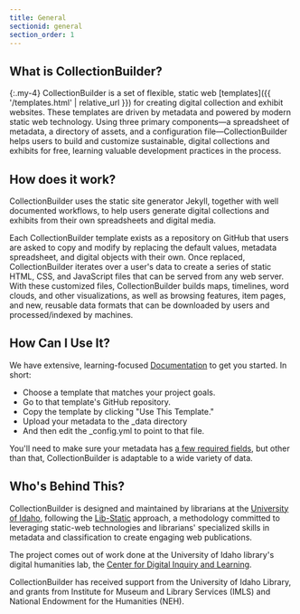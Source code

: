 ```yaml
---
title: General
sectionid: general
section_order: 1
---
```


## What is CollectionBuilder?

{:.my-4}
CollectionBuilder is a set of flexible, static web [templates]({{ '/templates.html' | relative_url }}) for creating digital collection and exhibit websites. These templates  are driven by metadata and powered by modern static web technology. Using three primary components—a spreadsheet of metadata, a directory of assets, and a configuration file—CollectionBuilder helps users to build and customize sustainable, digital collections and exhibits for free, learning valuable development practices in the process.  

## How does it work?

CollectionBuilder uses the static site generator Jekyll, together with well documented workflows, to help users generate digital collections and exhibits from their own spreadsheets and digital media. 

Each CollectionBuilder template exists as a repository on GitHub that users are asked to copy and modify by replacing the default values, metadata spreadsheet, and digital objects with their own. Once replaced, CollectionBuilder iterates over a user's data to create a series of static HTML, CSS, and JavaScript files that can be served from any web server. With these customized files, CollectionBuilder builds maps, timelines, word clouds, and other visualizations, as well as browsing features, item pages, and new, reusable data formats that can be downloaded by users and processed/indexed by machines.

## How Can I Use It?

We have extensive, learning-focused [Documentation](https://collectionbuilder.github.io/cb-docs/) to get you started. In short:

- Choose a template that matches your project goals. 
- Go to that template's GitHub repository.
- Copy the template by clicking "Use This Template." 
- Upload your metadata to the _data directory 
- And then edit the _config.yml to point to that file. 

You'll need to make sure your metadata has [a few required fields](https://collectionbuilder.github.io/cb-docs/docs/metadata/), but other than that, CollectionBuilder is adaptable to a wide variety of data. 

## Who's Behind This?

CollectionBuilder is designed and maintained by librarians at the [University of Idaho](https://www.lib.uidaho.edu), following the [Lib-Static](https://lib-static.github.io/) approach, a methodology committed to leveraging static-web technologies and librarians' specialized skills in metadata and classification to create engaging web publications. 

The project comes out of work done at the University of Idaho library's digital humanities lab, the [Center for Digital Inquiry and Learning](https://www.lib.uidaho.edu). 

CollectionBuilder has received support from the University of Idaho Library, and grants from Institute for Museum and Library Services (IMLS) and National Endowment for the Humanities (NEH).
